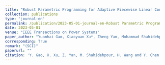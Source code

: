 ```yaml
---
title: "Robust Parametric Programming for Adaptive Piecewise Linear Control of Photovoltaic Inverters to Regulate Voltages in Power Distribution Systems"
collection: publications
type: "journal-en"
permalink: /publication/2023-05-01-journal-en-Robust Parametric Programming for Adaptive Piecewise Linear Control of Photovoltaic Inverters to Regulate Voltages in Power Distribution
date: 2023-05-01
venue: "IEEE Transactions on Power Systems"
paper_author: "Yuanhai Gao, Xiaoyuan Xu*, Zheng Yan, Mohammad Shahidehpour, <b>Han Wang</b>, Yue Chen"
corresponding: True
remark: "(SCI)"
paperurl: ""
citation: 'Y. Gao, X. Xu, Z. Yan, M. Shahidehpour, H. Wang and Y. Chen, "Robust Parametric Programming for Adaptive Piecewise Linear Control of Photovoltaic Inverters to Regulate Voltages in Power Distribution Systems," <i>IEEE Transactions on Power Systems</i>, 2023. (Accept)'
---
```

